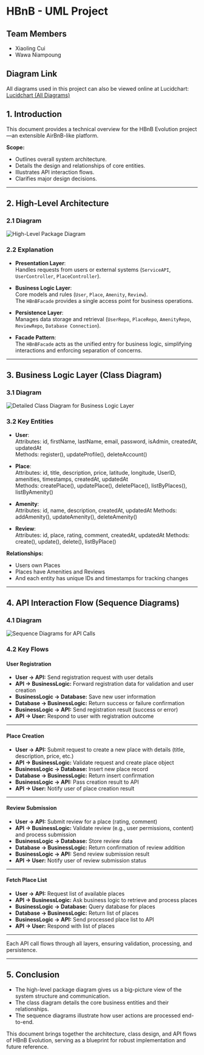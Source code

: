 # HBnB - UML Project

## Team Members
- Xiaoling Cui
- Wawa Niampoung

## Diagram Link

All diagrams used in this project can also be viewed online at Lucidchart:  
[Lucidchart (All Diagrams)](https://lucid.app/lucidchart/084b4676-a3d5-40a5-9a3f-2be1f8e5d654/edit?invitationId=inv_7691e719-18d8-45a4-95c1-10180276ed57&referringApp=slack&page=0_0#)

## 1. Introduction

This document provides a technical overview for the HBnB Evolution project—an extensible AirBnB-like platform.

**Scope:**
- Outlines overall system architecture.
- Details the design and relationships of core entities.
- Illustrates API interaction flows.
- Clarifies major design decisions.

---

## 2. High-Level Architecture

### 2.1 Diagram

![High-Level Package Diagram](part1/High-Level%20Package%20Diagram.png)


### 2.2 Explanation

- **Presentation Layer**:  
  Handles requests from users or external systems (`ServiceAPI`, `UserController`, `PlaceController`).

- **Business Logic Layer**:  
  Core models and rules (`User`, `Place`, `Amenity`, `Review`).  
  The `HBnBFacade` provides a single access point for business operations.

- **Persistence Layer**:  
  Manages data storage and retrieval (`UserRepo`, `PlaceRepo`, `AmenityRepo`, `ReviewRepo`, `Database Connection`).

- **Facade Pattern**:  
  The `HBnBFacade` acts as the unified entry for business logic, simplifying interactions and enforcing separation of concerns.

---

## 3. Business Logic Layer (Class Diagram)

### 3.1 Diagram

![Detailed Class Diagram for Business Logic Layer](part1/Detailed%20Class%20Diagram%20for%20Business%20Logic%20Layer.png)

### 3.2 Key Entities

- **User**:  
  Attributes: id, firstName, lastName, email, password, isAdmin, createdAt, updatedAt  
  Methods: register(), updateProfile(), deleteAccount()

- **Place**:  
  Attributes: id, title, description, price, latitude, longitude, UserID, amenities, timestamps, createdAt, updatedAt   
  Methods: createPlace(), updatePlace(), deletePlace(), listByPlaces(), listByAmenity()

- **Amenity**:  
  Attributes: id, name, description, createdAt, updatedAt 
  Methods: addAmenity(), updateAmenity(), deleteAmenity()

- **Review**:  
  Attributes: id, place, rating, comment, createdAt, updatedAt 
  Methods: create(), update(), delete(), listByPlace()

**Relationships:**  
- Users own Places  
- Places have Amenities and Reviews  
- And each entity has unique IDs and timestamps for tracking changes

---

## 4. API Interaction Flow (Sequence Diagrams)

### 4.1 Diagram

![Sequence Diagrams for API Calls](part1/Sequence%20Diagrams%20for%20API%20Calls.png)

### 4.2 Key Flows

#### User Registration

- **User → API:** Send registration request with user details  
- **API → BusinessLogic:** Forward registration data for validation and user creation  
- **BusinessLogic → Database:** Save new user information  
- **Database → BusinessLogic:** Return success or failure confirmation  
- **BusinessLogic → API:** Send registration result (success or error)  
- **API → User:** Respond to user with registration outcome  

---

#### Place Creation

- **User → API:** Submit request to create a new place with details (title, description, price, etc.)  
- **API → BusinessLogic:** Validate request and create place object  
- **BusinessLogic → Database:** Insert new place record  
- **Database → BusinessLogic:** Return insert confirmation  
- **BusinessLogic → API:** Pass creation result to API  
- **API → User:** Notify user of place creation result  

---

#### Review Submission

- **User → API:** Submit review for a place (rating, comment)  
- **API → BusinessLogic:** Validate review (e.g., user permissions, content) and process submission  
- **BusinessLogic → Database:** Store review data  
- **Database → BusinessLogic:** Return confirmation of review addition  
- **BusinessLogic → API:** Send review submission result  
- **API → User:** Notify user of review submission status  

---

#### Fetch Place List

- **User → API:** Request list of available places  
- **API → BusinessLogic:** Ask business logic to retrieve and process places  
- **BusinessLogic → Database:** Query database for places  
- **Database → BusinessLogic:** Return list of places  
- **BusinessLogic → API:** Send processed place list to API  
- **API → User:** Respond with list of places  

---

Each API call flows through all layers, ensuring validation, processing, and persistence.

---

## 5. Conclusion

- The high-level package diagram gives us a big-picture view of the system structure and communication.
- The class diagram details the core business entities and their relationships.
- The sequence diagrams illustrate how user actions are processed end-to-end.

This document brings together the architecture, class design, and API flows of HBnB Evolution, serving as a blueprint for robust implementation and future reference.

